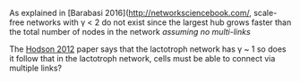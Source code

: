 As explained in [Barabasi 2016](http://networksciencebook.com/, scale-free networks with γ < 2 do not exist since the largest hub grows faster than the total number of nodes in the network *assuming no multi-links*

The [Hodson 2012](https://doi.org/10.1038/ncomms1612) paper says that the lactotroph network has γ ~ 1 so does it follow that in the lactotroph network, cells must be able to connect via multiple links?